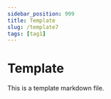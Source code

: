 ```yaml
---
sidebar_position: 999
title: Template
slug: /template7
tags: [tag1]
---
```


# Template

This is a template markdown file.